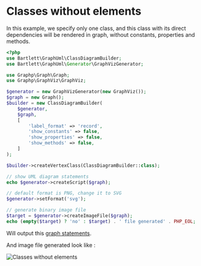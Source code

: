 <!-- markdownlint-disable MD013 -->
# Classes without elements

In this example, we specify only one class, and this class with its direct dependencies will be rendered in graph,
without constants, properties and methods.

```php
<?php
use Bartlett\GraphUml\ClassDiagramBuilder;
use Bartlett\GraphUml\Generator\GraphVizGenerator;

use Graphp\Graph\Graph;
use Graphp\GraphViz\GraphViz;

$generator = new GraphVizGenerator(new GraphViz());
$graph = new Graph();
$builder = new ClassDiagramBuilder(
    $generator,
    $graph,
    [
        'label_format' => 'record',
        'show_constants' => false,
        'show_properties' => false,
        'show_methods' => false,
    ]
);

$builder->createVertexClass(ClassDiagramBuilder::class);

// show UML diagram statements
echo $generator->createScript($graph);

// default format is PNG, change it to SVG
$generator->setFormat('svg');

// generate binary image file
$target = $generator->createImageFile($graph);
echo (empty($target) ? 'no' : $target) . ' file generated' . PHP_EOL;
```

Will output this [graph statements](./without_elements.record.gv).

And image file generated look like :

![Classes without elements](./without_elements.graphviz.svg)
